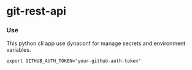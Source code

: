 # git-rest-api


### Use

This python cli app use dynaconf for manage secrets and environment variables.

```shell
export GITHUB_AUTH_TOKEN="your-github-auth-token"
```
